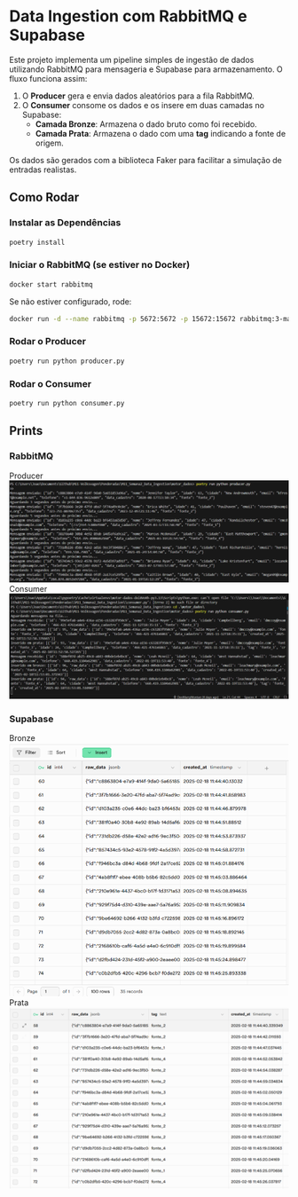 # Data Ingestion com RabbitMQ e Supabase

Este projeto implementa um pipeline simples de ingestão de dados utilizando RabbitMQ para mensageria e Supabase para armazenamento. O fluxo funciona assim:

1. O **Producer** gera e envia dados aleatórios para a fila RabbitMQ.
2. O **Consumer** consome os dados e os insere em duas camadas no Supabase:
   - **Camada Bronze**: Armazena o dado bruto como foi recebido.
   - **Camada Prata**: Armazena o dado com uma **tag** indicando a fonte de origem.

Os dados são gerados com a biblioteca Faker para facilitar a simulação de entradas realistas.

## Como Rodar

### Instalar as Dependências
```sh
poetry install
```

### Iniciar o RabbitMQ (se estiver no Docker)
```sh
docker start rabbitmq
```

Se não estiver configurado, rode:
```sh
docker run -d --name rabbitmq -p 5672:5672 -p 15672:15672 rabbitmq:3-management
```

### Rodar o Producer
```sh
poetry run python producer.py
```

### Rodar o Consumer
```sh
poetry run python consumer.py
```

## Prints

### RabbitMQ
Producer
![Producer](assets/producer.png)
Consumer
![Consumer](assets/consumer.png)

### Supabase
Bronze
![Camada Bronze](assets/supabase_bronze.png)
Prata
![Camada Prata](assets/supabase_prata.png)


